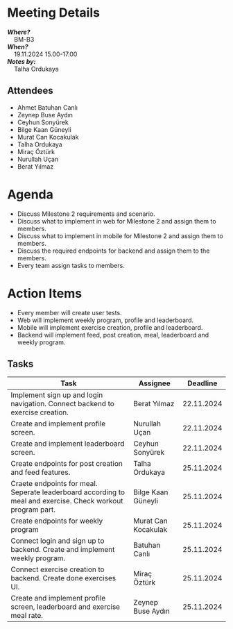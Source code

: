 # Meeting Details
_**Where?**_ \
&nbsp;&nbsp;&nbsp; BM-B3\
_**When?**_ \
&nbsp;&nbsp;&nbsp; 19.11.2024 15.00-17.00 \
_**Notes by:**_ \
&nbsp;&nbsp;&nbsp; Talha Ordukaya
## Attendees
* Ahmet Batuhan Canlı
* Zeynep Buse Aydın
* Ceyhun Sonyürek
* Bilge Kaan Güneyli
* Murat Can Kocakulak
* Talha Ordukaya
* Miraç Öztürk
* Nurullah Uçan
* Berat Yılmaz

# Agenda
* Discuss Milestone 2 requirements and scenario.
* Discuss what to implement in web for Milestone 2 and assign them to members.
* Discuss what to implement in mobile for Milestone 2 and assign them to members.
* Discuss the required endpoints for backend and assign them to the members.
* Every team assign tasks to members.

# Action Items
* Every member will create user tests.
* Web will implement weekly program, profile and leaderboard.
* Mobile will implement exercise creation, profile and leaderboard.
* Backend will implement feed, post creation, meal, leaderboard and weekly program.

## Tasks
| Task        | Assignee    | Deadline    |
|-------------|-------------|-------------|
| Implement sign up and login navigation. Connect backend to exercise creation. | Berat Yılmaz | 22.11.2024 
| Create and implement profile screen. | Nurullah Uçan | 22.11.2024
| Create and implement leaderboard screen. | Ceyhun Sonyürek | 22.11.2024
| Create endpoints for post creation and feed features. | Talha Ordukaya | 25.11.2024
| Craete endpoints for meal. Seperate leaderboard according to meal and exercise. Check workout program part. | Bilge Kaan Güneyli | 25.11.2024
| Create endpoints for weekly program | Murat Can Kocakulak | 25.11.2024
| Connect login and sign up to backend. Create and  implement weekly program. | Batuhan Canlı | 25.11.2024
| Connect exercise creation to backend. Create done exercises UI.  | Miraç Öztürk | 25.11.2024
| Create and implement profile screen, leaderboard and exercise meal rate. | Zeynep Buse Aydın | 25.11.2024
